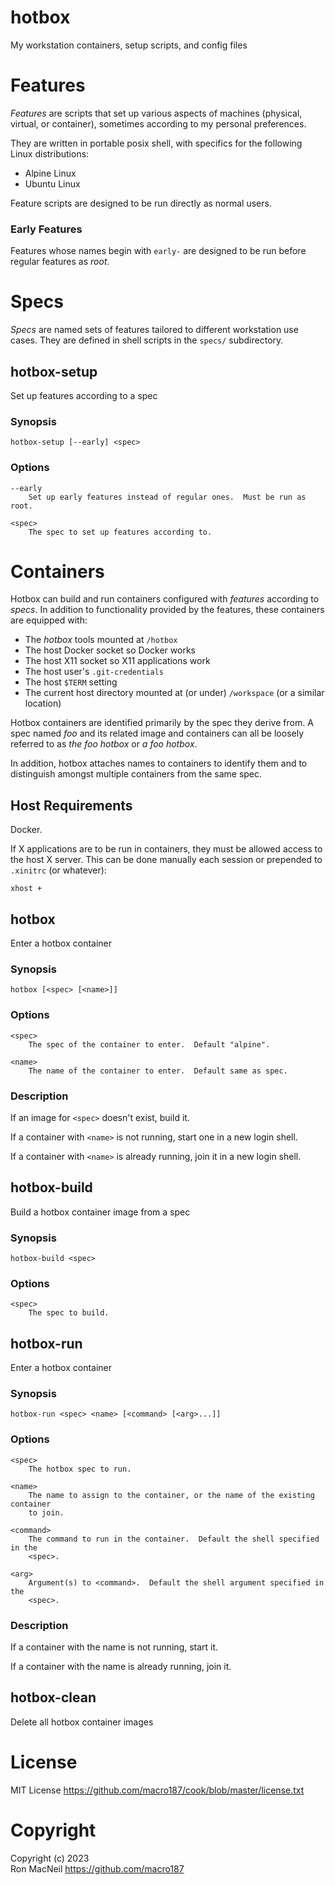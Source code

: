 hotbox
======

My workstation containers, setup scripts, and config files



Features
========

*Features* are scripts that set up various aspects of machines (physical, virtual,
or container), sometimes according to my personal preferences.

They are written in portable posix shell, with specifics for the following Linux
distributions:

- Alpine Linux
- Ubuntu Linux

Feature scripts are designed to be run directly as normal users.

### Early Features

Features whose names begin with `early-` are designed to be run before regular
features as *root*.



Specs
=====

*Specs* are named sets of features tailored to different workstation use cases.
They are defined in shell scripts in the `specs/` subdirectory.


hotbox-setup
------------

Set up features according to a spec

### Synopsis

```
hotbox-setup [--early] <spec>
```

### Options

```
--early
    Set up early features instead of regular ones.  Must be run as root.

<spec>
    The spec to set up features according to.
```



Containers
==========

Hotbox can build and run containers configured with *features* according to
*specs*.  In addition to functionality provided by the features, these
containers are equipped with:

- The *hotbox* tools mounted at `/hotbox`
- The host Docker socket so Docker works
- The host X11 socket so X11 applications work
- The host user's `.git-credentials`
- The host `$TERM` setting
- The current host directory mounted at (or under) `/workspace` (or a similar
  location)

Hotbox containers are identified primarily by the spec they derive from.  A spec
named *foo* and its related image and containers can all be loosely referred to
as *the foo hotbox* or *a foo hotbox*.

In addition, hotbox attaches names to containers to identify them and to
distinguish amongst multiple containers from the same spec.


Host Requirements
-----------------

Docker.

If X applications are to be run in containers, they must be allowed access to
the host X server.  This can be done manually each session or prepended to
`.xinitrc` (or whatever):

    xhost +


hotbox
------

Enter a hotbox container

### Synopsis

```
hotbox [<spec> [<name>]]
```

### Options

```
<spec>
    The spec of the container to enter.  Default "alpine".

<name>
    The name of the container to enter.  Default same as spec.
```

### Description

If an image for `<spec>` doesn't exist, build it.

If a container with `<name>` is not running, start one in a new login shell.

If a container with `<name>` is already running, join it in a new login shell.


hotbox-build
------------

Build a hotbox container image from a spec

### Synopsis

```
hotbox-build <spec>
```

### Options

```
<spec>
    The spec to build.
```


hotbox-run
----------

Enter a hotbox container

### Synopsis

```
hotbox-run <spec> <name> [<command> [<arg>...]]
```

### Options

```
<spec>
    The hotbox spec to run.

<name>
    The name to assign to the container, or the name of the existing container
    to join.

<command>
    The command to run in the container.  Default the shell specified in the
    <spec>.

<arg>
    Argument(s) to <command>.  Default the shell argument specified in the
    <spec>.
```

### Description

If a container with the name is not running, start it.

If a container with the name is already running, join it.


hotbox-clean
------------

Delete all hotbox container images



License
=======

MIT License <https://github.com/macro187/cook/blob/master/license.txt>



Copyright
=========

Copyright (c) 2023  
Ron MacNeil <https://github.com/macro187>
